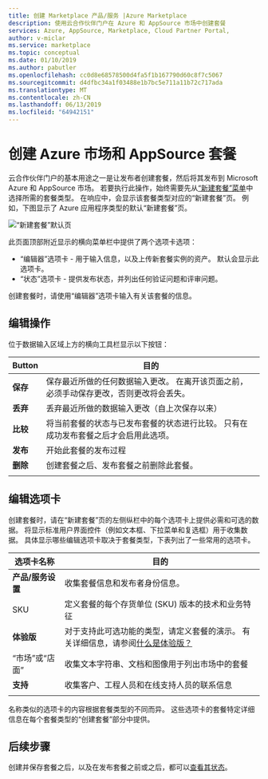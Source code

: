 ```yaml
---
title: 创建 Marketplace 产品/服务 |Azure Marketplace
description: 使用云合作伙伴门户在 Azure 和 AppSource 市场中创建套餐
services: Azure, AppSource, Marketplace, Cloud Partner Portal,
author: v-miclar
ms.service: marketplace
ms.topic: conceptual
ms.date: 01/10/2019
ms.author: pabutler
ms.openlocfilehash: cc0d8e68578500d4fa5f1b167790d60c8f7c5067
ms.sourcegitcommit: d4dfbc34a1f03488e1b7bc5e711a11b72c717ada
ms.translationtype: MT
ms.contentlocale: zh-CN
ms.lasthandoff: 06/13/2019
ms.locfileid: "64942151"
---
```

# <a name="create-azure-marketplace-and-appsource-offers"></a>创建 Azure 市场和 AppSource 套餐

云合作伙伴门户的基本用途之一是让发布者创建套餐，然后将其发布到 Microsoft Azure 和 AppSource 市场。  若要执行此操作，始终需要先从[“新建套餐”菜单](../portal-tour/cpp-new-offer-menu.md)中选择所需的套餐类型。  在响应中，会显示该套餐类型对应的“新建套餐”页。   例如，下图显示了 Azure 应用程序类型的默认“新建套餐”页。 

![“新建套餐”默认页](./media/new-offer-page.png)

此页面顶部附近显示的横向菜单栏中提供了两个选项卡选项： 
- “编辑器”选项卡 - 用于输入信息，以及上传新套餐实例的资产。   默认会显示此选项卡。
- “状态”选项卡 - 提供发布状态，并列出任何验证问题和评审问题。  

创建套餐时，请使用“编辑器”选项卡输入有关该套餐的信息。  

## <a name="editing-operations"></a>编辑操作

位于数据输入区域上方的横向工具栏显示以下按钮：

|   Button    |   目的                                                          |
|   ------    |  --------                                                          |
| **保存**    | 保存最近所做的任何数据输入更改。  在离开该页面之前，必须手动保存更改，否则更改将会丢失。 | 
| **丢弃** | 丢弃最近所做的数据输入更改（自上次保存以来）             |
| **比较** | 将当前套餐的状态与已发布套餐的状态进行比较。  只有在成功发布套餐之后才会启用此选项。  |
| **发布** | 开始此套餐的发布过程                       |
| **删除**  | 创建套餐之后、发布套餐之前删除此套餐。 |
|   |   |


## <a name="editing-tabs"></a>编辑选项卡

创建套餐时，请在“新建套餐”页的左侧纵栏中的每个选项卡上提供必需和可选的数据。   将显示标准用户界面控件（例如文本框、下拉菜单和复选框）用于收集数据。  具体显示哪些编辑选项卡取决于套餐类型，下表列出了一些常用的选项卡。

|      选项卡名称       |   目的                                                            |
|      --------       |   -------                                                            |
| **产品/服务设置**  | 收集套餐信息和发布者身份信息。                    |
| SKU             | 定义套餐的每个存货单位 (SKU) 版本的技术和业务特征 |
| **体验版**      | 对于支持此可选功能的类型，请定义套餐的演示。  有关详细信息，请参阅[什么是体验版？](../test-drive/what-is-test-drive.md)  |
| “市场”或“店面”   | 收集文本字符串、文档和图像用于列出市场中的套餐 |
| **支持**         | 收集客户、工程人员和在线支持人员的联系信息  |
|  |  |

名称类似的选项卡的内容根据套餐类型的不同而异。  这些选项卡的套餐特定详细信息在每个套餐类型的“创建套餐”部分中提供。


## <a name="next-steps"></a>后续步骤

创建并保存套餐之后，以及在发布套餐之前或之后，都可以[查看其状态](./cpp-view-status-offer.md)。
